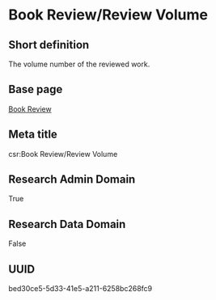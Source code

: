 # Book Review/Review Volume
## Short definition
The volume number of the reviewed work.
## Base page
[Book Review](../../Objects/Book%20Review.md)
## Meta title
csr:Book Review/Review Volume
## Research Admin Domain
True
## Research Data Domain
False
## UUID
bed30ce5-5d33-41e5-a211-6258bc268fc9
